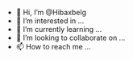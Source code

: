 - 👋 Hi, I’m @Hibaxbelg
- 👀 I’m interested in ...
- 🌱 I’m currently learning ...
- 💞️ I’m looking to collaborate on ...
- 📫 How to reach me ...

<!---
Hibaxbelg/Hibaxbelg is a ✨ special ✨ repository because its `README.md` (this file) appears on your GitHub profile.
You can click the Preview link to take a look at your changes.
--->

